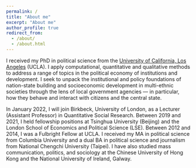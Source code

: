 ```yaml
---
permalink: /
title: "About me"
excerpt: "About me"
author_profile: true
redirect_from: 
  - /about/
  - /about.html
---
```


I received my PhD in political science from the [University of California, Los Angeles](https://www.ucla.edu) (UCLA). I apply computational, quantitative and qualitative methods to address a range of topics in the political economy of institutions and development. I seek to unpack the institutional and policy foundations of nation-state building and socioeconomic development in multi-ethnic societies through the lens of local government agencies — in particular, how they behave and interact with citizens and the central state.

In January 2022, I will join Birkbeck, University of London, as a Lecturer (Assistant Professor) in Quantitative Social Research. Between 2019 and 2021, I held fellowship positions at Tsinghua University (Beijing) and the London School of Economics and Political Science (LSE). Between 2012 and 2014, I was a Fulbright Fellow at UCLA. I received my MA in political science from Columbia University and a dual BA in political science and journalism from National Chengchi University (Taipei). I have also studied mass communication, politics, and sociology at the Chinese University of Hong Kong and the National University of Ireland, Galway.
